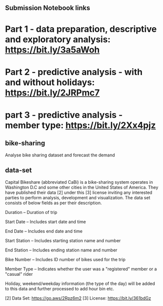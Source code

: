 ## Submission Notebook links

# Part 1 - data preparation, descriptive and exploratory analysis: https://bit.ly/3a5aWoh

# Part 2 - predictive analysis - with and without holidays: https://bit.ly/2JRPmc7
 
# part 3 - predictive analysis - member type: https://bit.ly/2Xx4pjz

## bike-sharing
Analyse bike sharing dataset and forecast the demand

## data-set

Capital Bikeshare (abbreviated CaBi) is a bike-sharing system operates in Washington D.C and some other cities in the United States of America. They have published their data [2] under this [3] license inviting any interested parties to perform analysis, development and visualization. The data set consists of below fields as per their description.


Duration – Duration of trip

Start Date – Includes start date and time

End Date – Includes end date and time

Start Station – Includes starting station name and number

End Station – Includes ending station name and number

Bike Number – Includes ID number of bikes used for the trip

Member Type – Indicates whether the user was a "registered" member or a "casual" rider 


Holiday, weekend/weekday information (the type of the day) will be added to this data and further processed to add hour bin etc.


[2] Data Set: https://go.aws/2Rpz6m2   [3] License: https://bit.ly/361bdGz



